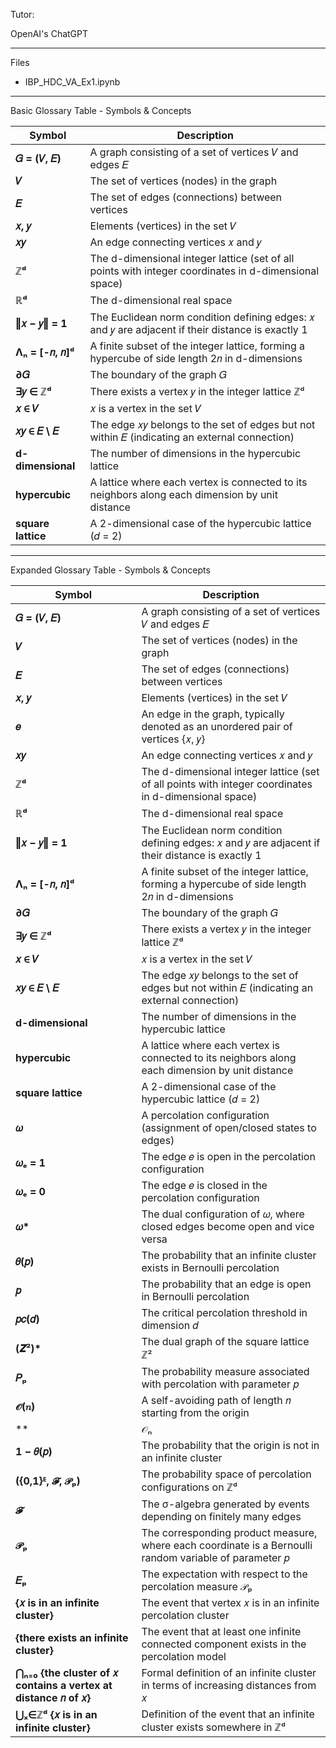 Tutor:

OpenAI's ChatGPT

- - - -

Files
* IBP_HDC_VA_Ex1.ipynb

- - - -
Basic Glossary Table - Symbols & Concepts

| Symbol          | Description |
|----------------|------------|
| **𝐺 = (𝑉, 𝐸)** | A graph consisting of a set of vertices 𝑉 and edges 𝐸 |
| **𝑉**          | The set of vertices (nodes) in the graph |
| **𝐸**          | The set of edges (connections) between vertices |
| **𝑥, 𝑦**       | Elements (vertices) in the set 𝑉 |
| **𝑥𝑦**         | An edge connecting vertices 𝑥 and 𝑦 |
| **ℤᵈ**         | The d-dimensional integer lattice (set of all points with integer coordinates in d-dimensional space) |
| **ℝᵈ**         | The d-dimensional real space |
| **‖𝑥 − 𝑦‖ = 1** | The Euclidean norm condition defining edges: 𝑥 and 𝑦 are adjacent if their distance is exactly 1 |
| **Λₙ = [-𝑛, 𝑛]ᵈ** | A finite subset of the integer lattice, forming a hypercube of side length 2𝑛 in d-dimensions |
| **∂𝐺**         | The boundary of the graph 𝐺 |
| **∃𝑦 ∈ ℤᵈ**   | There exists a vertex 𝑦 in the integer lattice ℤᵈ |
| **𝑥 ∈ 𝑉**      | 𝑥 is a vertex in the set 𝑉 |
| **𝑥𝑦 ∈ 𝐸 \ 𝐸** | The edge 𝑥𝑦 belongs to the set of edges but not within 𝐸 (indicating an external connection) |
| **d-dimensional** | The number of dimensions in the hypercubic lattice |
| **hypercubic** | A lattice where each vertex is connected to its neighbors along each dimension by unit distance |
| **square lattice** | A 2-dimensional case of the hypercubic lattice (𝑑 = 2) |

- - - -

Expanded Glossary Table - Symbols & Concepts

| Symbol          | Description |
|----------------|------------|
| **𝐺 = (𝑉, 𝐸)** | A graph consisting of a set of vertices 𝑉 and edges 𝐸 |
| **𝑉**          | The set of vertices (nodes) in the graph |
| **𝐸**          | The set of edges (connections) between vertices |
| **𝑥, 𝑦**       | Elements (vertices) in the set 𝑉 |
| **𝑒**          | An edge in the graph, typically denoted as an unordered pair of vertices {𝑥, 𝑦} |
| **𝑥𝑦**         | An edge connecting vertices 𝑥 and 𝑦 |
| **ℤᵈ**         | The d-dimensional integer lattice (set of all points with integer coordinates in d-dimensional space) |
| **ℝᵈ**         | The d-dimensional real space |
| **‖𝑥 − 𝑦‖ = 1** | The Euclidean norm condition defining edges: 𝑥 and 𝑦 are adjacent if their distance is exactly 1 |
| **Λₙ = [-𝑛, 𝑛]ᵈ** | A finite subset of the integer lattice, forming a hypercube of side length 2𝑛 in d-dimensions |
| **∂𝐺**         | The boundary of the graph 𝐺 |
| **∃𝑦 ∈ ℤᵈ**   | There exists a vertex 𝑦 in the integer lattice ℤᵈ |
| **𝑥 ∈ 𝑉**      | 𝑥 is a vertex in the set 𝑉 |
| **𝑥𝑦 ∈ 𝐸 \ 𝐸** | The edge 𝑥𝑦 belongs to the set of edges but not within 𝐸 (indicating an external connection) |
| **d-dimensional** | The number of dimensions in the hypercubic lattice |
| **hypercubic** | A lattice where each vertex is connected to its neighbors along each dimension by unit distance |
| **square lattice** | A 2-dimensional case of the hypercubic lattice (𝑑 = 2) |
| **𝜔**          | A percolation configuration (assignment of open/closed states to edges) |
| **𝜔ₑ = 1**     | The edge 𝑒 is open in the percolation configuration |
| **𝜔ₑ = 0**     | The edge 𝑒 is closed in the percolation configuration |
| **𝜔\***        | The dual configuration of 𝜔, where closed edges become open and vice versa |
| **𝜃(𝑝)**       | The probability that an infinite cluster exists in Bernoulli percolation |
| **𝑝**          | The probability that an edge is open in Bernoulli percolation |
| **𝑝𝑐(𝑑)**      | The critical percolation threshold in dimension 𝑑 |
| **(𝒁²)\***     | The dual graph of the square lattice ℤ² |
| **𝑃ₚ**         | The probability measure associated with percolation with parameter 𝑝 |
| **𝒪(𝑛)**       | A self-avoiding path of length 𝑛 starting from the origin |
| **|𝒪ₙ|**       | The number of self-avoiding paths of length 𝑛 from the origin |
| **1 − 𝜃(𝑝)**   | The probability that the origin is not in an infinite cluster |
| **({0,1}ᴱ, 𝓕, 𝒫ₚ)** | The probability space of percolation configurations on ℤᵈ |
| **𝓕**          | The σ-algebra generated by events depending on finitely many edges |
| **𝒫ₚ**         | The corresponding product measure, where each coordinate is a Bernoulli random variable of parameter 𝑝 |
| **𝐸ₚ**         | The expectation with respect to the percolation measure 𝒫ₚ |
| **{𝑥 is in an infinite cluster}** | The event that vertex 𝑥 is in an infinite percolation cluster |
| **{there exists an infinite cluster}** | The event that at least one infinite connected component exists in the percolation model |
| **⋂ₙ₌₀ {the cluster of 𝑥 contains a vertex at distance 𝑛 of 𝑥}** | Formal definition of an infinite cluster in terms of increasing distances from 𝑥 |
| **⋃ₓ∈ℤᵈ {𝑥 is in an infinite cluster}** | Definition of the event that an infinite cluster exists somewhere in ℤᵈ |

